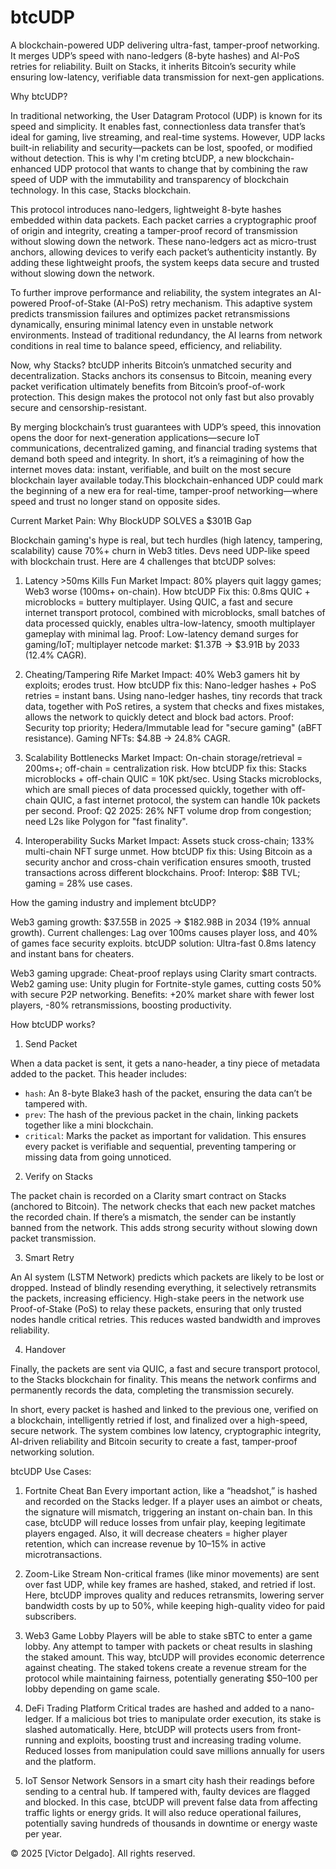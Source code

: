 # btcUDP
A blockchain-powered UDP delivering ultra-fast, tamper-proof networking. It merges UDP’s speed with nano-ledgers (8-byte hashes) and AI-PoS retries for reliability. Built on Stacks, it inherits Bitcoin’s security while ensuring low-latency, verifiable data transmission for next-gen applications.


Why btcUDP?


In traditional networking, the User Datagram Protocol (UDP) is known for its speed and simplicity. It enables fast, connectionless data transfer that’s ideal for gaming, live streaming, and real-time systems. However, UDP lacks built-in reliability and security—packets can be lost, spoofed, or modified without detection. This is why I'm creting btcUDP, a new blockchain-enhanced UDP protocol that wants to change that by combining the raw speed of UDP with the immutability and transparency of blockchain technology. In this case, Stacks blockchain.

This protocol introduces nano-ledgers, lightweight 8-byte hashes embedded within data packets. Each packet carries a cryptographic proof of origin and integrity, creating a tamper-proof record of transmission without slowing down the network. These nano-ledgers act as micro-trust anchors, allowing devices to verify each packet’s authenticity instantly. By adding these lightweight proofs, the system keeps data secure and trusted without slowing down the network.

To further improve performance and reliability, the system integrates an AI-powered Proof-of-Stake (AI-PoS) retry mechanism. This adaptive system predicts transmission failures and optimizes packet retransmissions dynamically, ensuring minimal latency even in unstable network environments. Instead of traditional redundancy, the AI learns from network conditions in real time to balance speed, efficiency, and reliability.

Now, why Stacks? btcUDP inherits Bitcoin’s unmatched security and decentralization. Stacks anchors its consensus to Bitcoin, meaning every packet verification ultimately benefits from Bitcoin’s proof-of-work protection. This design makes the protocol not only fast but also provably secure and censorship-resistant.

By merging blockchain’s trust guarantees with UDP’s speed, this innovation opens the door for next-generation applications—secure IoT communications, decentralized gaming, and financial trading systems that demand both speed and integrity. In short, it’s a reimagining of how the internet moves data: instant, verifiable, and built on the most secure blockchain layer available today.This blockchain-enhanced UDP could mark the beginning of a new era for real-time, tamper-proof networking—where speed and trust no longer stand on opposite sides.


Current Market Pain: Why BlockUDP SOLVES a $301B Gap

Blockchain gaming's hype is real, but tech hurdles (high latency, tampering, scalability) cause 70%+ churn in Web3 titles. Devs need UDP-like speed with blockchain trust. Here are 4 challenges that btcUDP solves:

1) Latency >50ms Kills Fun
Market Impact: 80% players quit laggy games; Web3 worse (100ms+ on-chain).
How btcUDP Fix this: 0.8ms QUIC + microblocks = buttery multiplayer. Using QUIC, a fast and secure internet transport protocol, combined with microblocks, small batches of data processed quickly, enables ultra-low-latency, smooth multiplayer gameplay with minimal lag.
Proof: Low-latency demand surges for gaming/IoT; multiplayer netcode market: $1.37B → $3.91B by 2033 (12.4% CAGR). 

2) Cheating/Tampering Rife
Market Impact: 40% Web3 gamers hit by exploits; erodes trust.
How btcUDP fix this: Nano-ledger hashes + PoS retries = instant bans. Using nano-ledger hashes, tiny records that track data, together with PoS retires, a system that checks and fixes mistakes, allows the network to quickly detect and block bad actors.
Proof: Security top priority; Hedera/Immutable lead for "secure gaming" (aBFT resistance). Gaming NFTs: $4.8B → 24.8% CAGR.

3) Scalability Bottlenecks
Market Impact: On-chain storage/retrieval = 200ms+; off-chain = centralization risk.
How btcUDP fix this: Stacks microblocks + off-chain QUIC = 10K pkt/sec. Using Stacks microblocks, which are small pieces of data processed quickly, together with off-chain QUIC, a fast internet protocol, the system can handle 10k packets per second.
Proof: Q2 2025: 26% NFT volume drop from congestion; need L2s like Polygon for "fast finality". 

4) Interoperability Sucks
Market Impact: Assets stuck cross-chain; 133% multi-chain NFT surge unmet.
How btcUDP fix this: Using Bitcoin as a security anchor and cross-chain verification ensures smooth, trusted transactions across different blockchains.
Proof: Interop: $8B TVL; gaming = 28% use cases.

How the gaming industry and implement btcUDP?

Web3 gaming growth: $37.55B in 2025 → $182.98B in 2034 (19% annual growth).
Current challenges: Lag over 100ms causes player loss, and 40% of games face security exploits.
btcUDP solution: Ultra-fast 0.8ms latency and instant bans for cheaters.

Web3 gaming upgrade: Cheat-proof replays using Clarity smart contracts.
Web2 gaming use: Unity plugin for Fortnite-style games, cutting costs 50% with secure P2P networking.
Benefits: +20% market share with fewer lost players, -80% retransmissions, boosting productivity.


How btcUDP works?

1) Send Packet

When a data packet is sent, it gets a nano-header, a tiny piece of metadata added to the packet. This header includes:

* `hash`: An 8-byte Blake3 hash of the packet, ensuring the data can’t be tampered with.
* `prev`: The hash of the previous packet in the chain, linking packets together like a mini blockchain.
* `critical`: Marks the packet as important for validation.
This ensures every packet is verifiable and sequential, preventing tampering or missing data from going unnoticed.

2) Verify on Stacks
   
The packet chain is recorded on a Clarity smart contract on Stacks (anchored to Bitcoin). The network checks that each new packet matches the recorded chain. If there’s a mismatch, the sender can be instantly banned from the network. This adds strong security without slowing down packet transmission.

3) Smart Retry
   
An AI system (LSTM Network) predicts which packets are likely to be lost or dropped. Instead of blindly resending everything, it selectively retransmits the packets, increasing efficiency. High-stake peers in the network use Proof-of-Stake (PoS) to relay these packets, ensuring that only trusted nodes handle critical retries. This reduces wasted bandwidth and improves reliability.

4) Handover 

Finally, the packets are sent via QUIC, a fast and secure transport protocol, to the Stacks blockchain for finality. This means the network confirms and permanently records the data, completing the transmission securely.

In short, every packet is hashed and linked to the previous one, verified on a blockchain, intelligently retried if lost, and finalized over a high-speed, secure network. The system combines low latency, cryptographic integrity, AI-driven reliability and Bitcoin security to create a fast, tamper-proof networking solution.


btcUDP Use Cases:

1) Fortnite Cheat Ban
Every important action, like a “headshot,” is hashed and recorded on the Stacks ledger. If a player uses an aimbot or cheats, the signature will mismatch, triggering an instant on-chain ban.
In this case, btcUDP will reduce losses from unfair play, keeping legitimate players engaged. Also, it will decrease cheaters = higher player retention, which can increase revenue by 10–15% in active microtransactions.

2) Zoom-Like Stream
Non-critical frames (like minor movements) are sent over fast UDP, while key frames are hashed, staked, and retried if lost.
Here, btcUDP improves quality and reduces retransmits, lowering server bandwidth costs by up to 50%, while keeping high-quality video for paid subscribers.

3) Web3 Game Lobby
Players will be able to stake sBTC to enter a game lobby. Any attempt to tamper with packets or cheat results in slashing the staked amount.
This way, btcUDP will provides economic deterrence against cheating. The staked tokens create a revenue stream for the protocol while maintaining fairness, potentially generating $50–100 per lobby depending on game scale.

4) DeFi Trading Platform
Critical trades are hashed and added to a nano-ledger. If a malicious bot tries to manipulate order execution, its stake is slashed automatically.
Here, btcUDP will protects users from front-running and exploits, boosting trust and increasing trading volume. Reduced losses from manipulation could save millions annually for users and the platform.

5) IoT Sensor Network
Sensors in a smart city hash their readings before sending to a central hub. If tampered with, faulty devices are flagged and blocked.
In this case, btcUDP will prevent false data from affecting traffic lights or energy grids. It will also reduce operational failures, potentially saving hundreds of thousands in downtime or energy waste per year.





























© 2025 [Victor Delgado]. All rights reserved.
